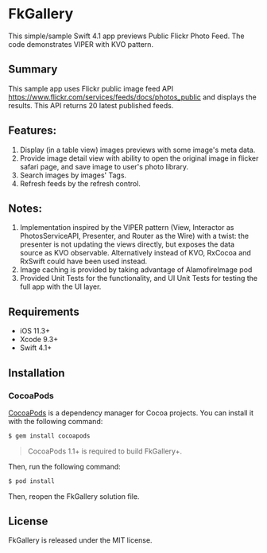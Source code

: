# FkGallery
This simple/sample Swift 4.1 app previews Public Flickr Photo Feed. The code demonstrates VIPER with KVO pattern. 

## Summary
This sample app uses Flickr public image feed API https://www.flickr.com/services/feeds/docs/photos_public and displays the results. This API returns 20 latest published feeds.

## Features:
1. Display (in a table view) images previews with some image's meta data.
2. Provide image detail view with ability to open the original image in flicker safari page, and save image to user's photo library.
3. Search images by images' Tags.
4. Refresh feeds by the refresh control.

## Notes:
1. Implementation inspired by the VIPER pattern (View, Interactor as PhotosServiceAPI, Presenter, and Router as the Wire) with a twist: the presenter is not updating the views directly, but exposes the data source as KVO observable. 
Alternatively instead of KVO, RxCocoa and RxSwift could have been used instead. 
2. Image caching is provided by taking advantage of AlamofireImage pod
3. Provided Unit Tests for the functionality, and UI Unit Tests for testing the full app with the UI layer.

## Requirements

- iOS 11.3+ 
- Xcode 9.3+
- Swift 4.1+

## Installation

### CocoaPods

[CocoaPods](http://cocoapods.org) is a dependency manager for Cocoa projects. You can install it with the following command:

```bash
$ gem install cocoapods
```

> CocoaPods 1.1+ is required to build FkGallery+.

Then, run the following command:

```bash
$ pod install
```

Then, reopen the FkGallery solution file. 

## License

FkGallery is released under the MIT license.
